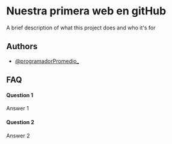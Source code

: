 
# Nuestra primera web en gitHub

A brief description of what this project does and who it's for


## Authors

- [@programadorPromedio_](https://www.github.com/octokatherine)





## FAQ

#### Question 1

Answer 1

#### Question 2

Answer 2


